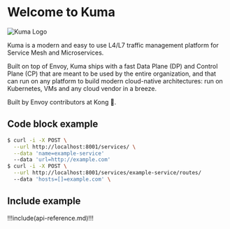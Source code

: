 # Welcome to Kuma

![Kuma Logo](/images/Kuma-logo.svg)

Kuma is a modern and easy to use L4/L7 traffic management platform for Service Mesh and Microservices.

Built on top of Envoy, Kuma ships with a fast Data Plane (DP) and Control Plane (CP) that are meant to be used by the entire organization, and that can run on any platform to build modern cloud-native architectures: run on Kubernetes, VMs and any cloud vendor in a breeze.

Built by Envoy contributors at Kong 🦍.

## Code block example

``` bash
$ curl -i -X POST \
  --url http://localhost:8001/services/ \
  --data 'name=example-service'
  --data 'url=http://example.com'
$ curl -i -X POST \
  --url http://localhost:8001/services/example-service/routes/
  --data 'hosts=[]=example.com' \
```

## Include example 

!!!include(api-reference.md)!!!